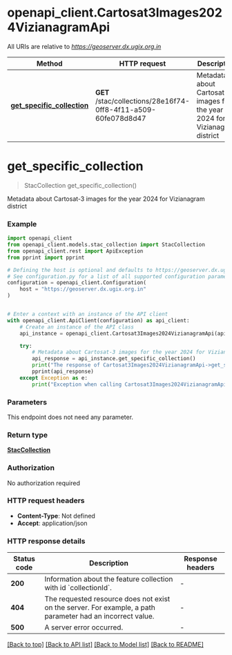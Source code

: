 # openapi_client.Cartosat3Images2024VizianagramApi

All URIs are relative to *https://geoserver.dx.ugix.org.in*

Method | HTTP request | Description
------------- | ------------- | -------------
[**get_specific_collection**](Cartosat3Images2024VizianagramApi.md#get_specific_collection) | **GET** /stac/collections/28e16f74-0ff8-4f11-a509-60fe078d8d47 | Metadata about Cartosat-3 images for the year 2024 for Vizianagram district


# **get_specific_collection**
> StacCollection get_specific_collection()

Metadata about Cartosat-3 images for the year 2024 for Vizianagram district

### Example


```python
import openapi_client
from openapi_client.models.stac_collection import StacCollection
from openapi_client.rest import ApiException
from pprint import pprint

# Defining the host is optional and defaults to https://geoserver.dx.ugix.org.in
# See configuration.py for a list of all supported configuration parameters.
configuration = openapi_client.Configuration(
    host = "https://geoserver.dx.ugix.org.in"
)


# Enter a context with an instance of the API client
with openapi_client.ApiClient(configuration) as api_client:
    # Create an instance of the API class
    api_instance = openapi_client.Cartosat3Images2024VizianagramApi(api_client)

    try:
        # Metadata about Cartosat-3 images for the year 2024 for Vizianagram district
        api_response = api_instance.get_specific_collection()
        print("The response of Cartosat3Images2024VizianagramApi->get_specific_collection:\n")
        pprint(api_response)
    except Exception as e:
        print("Exception when calling Cartosat3Images2024VizianagramApi->get_specific_collection: %s\n" % e)
```



### Parameters

This endpoint does not need any parameter.

### Return type

[**StacCollection**](StacCollection.md)

### Authorization

No authorization required

### HTTP request headers

 - **Content-Type**: Not defined
 - **Accept**: application/json

### HTTP response details

| Status code | Description | Response headers |
|-------------|-------------|------------------|
**200** | Information about the feature collection with id &#x60;collectionId&#x60;. |  -  |
**404** | The requested resource does not exist on the server. For example, a path parameter had an incorrect value. |  -  |
**500** | A server error occurred. |  -  |

[[Back to top]](#) [[Back to API list]](../README.md#documentation-for-api-endpoints) [[Back to Model list]](../README.md#documentation-for-models) [[Back to README]](../README.md)


